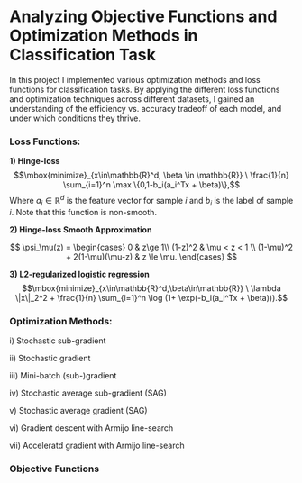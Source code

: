 # Analyzing Objective Functions and Optimization Methods in Classification Task

In this project I implemented various optimization methods and loss functions for classification tasks. By applying the different loss functions and optimization techniques across different datasets, I gained an understanding of the efficiency vs. accuracy tradeoff of each model, and under which conditions they thrive.

### Loss Functions:
**1) Hinge-loss**
$$\mbox{minimize}_{x\in\mathbb{R}^d, \beta \in \mathbb{R}} \ \frac{1}{n} \sum_{i=1}^n \max \{0,1-b_i(a_i^Tx + \beta)\},$$
Where $a_i\in\mathbb{R}^d$ is the feature vector for sample $i$ and $b_i$ is the label of sample $i$. Note that this function is non-smooth.

**2) Hinge-loss Smooth Approximation**

$$
\psi_\mu(z) = 
\begin{cases}
0 & z\ge 1\\
(1-z)^2 & \mu < z < 1 \\
(1-\mu)^2 + 2(1-\mu)(\mu-z) & z \le \mu.
\end{cases}
$$


**3) L2-regularized logistic regression**
$$\mbox{minimize}_{x\in\mathbb{R}^d,\beta\in\mathbb{R}} \ \lambda \|x\|_2^2 + \frac{1}{n} \sum_{i=1}^n \log (1+ \exp(-b_i(a_i^Tx + \beta))).$$
### Optimization Methods:
i) Stochastic sub-gradient

ii) Stochastic gradient

iii) Mini-batch (sub-)gradient

iv) Stochastic average sub-gradient (SAG)

v) Stochastic average gradient (SAG)

vi) Gradient descent with Armijo line-search

vii) Acceleratd gradient with Armijo line-search

### Objective Functions

